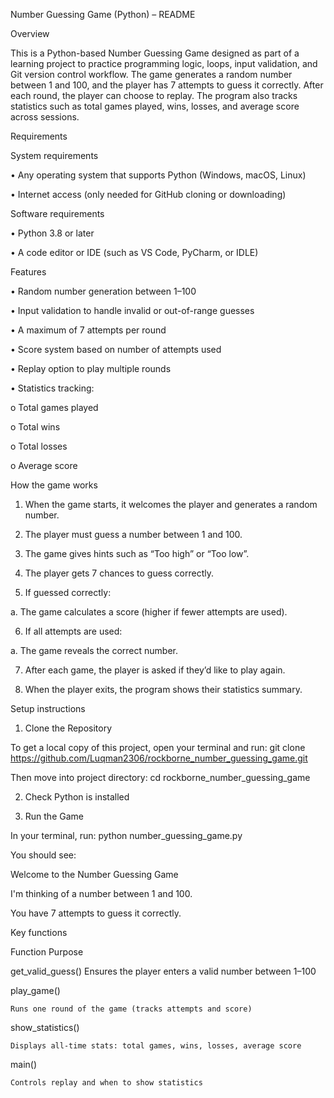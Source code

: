 Number Guessing Game (Python) – README



Overview


This is a Python-based Number Guessing Game designed as part of a learning project to practice programming logic, loops, input validation, and Git version control workflow.
The game generates a random number between 1 and 100, and the player has 7 attempts to guess it correctly. After each round, the player can choose to replay. The program also tracks statistics such as total games played, wins, losses, and average score across sessions.


Requirements


System requirements

•	Any operating system that supports Python (Windows, macOS, Linux)

•	Internet access (only needed for GitHub cloning or downloading)

Software requirements

•	Python 3.8 or later

•	A code editor or IDE (such as VS Code, PyCharm, or IDLE)


Features


•	Random number generation between 1–100 

•	Input validation to handle invalid or out-of-range guesses

•	A maximum of 7 attempts per round

•	Score system based on number of attempts used

•	Replay option to play multiple rounds

•	Statistics tracking:

  o	Total games played

  o	Total wins

  o	Total losses

  o	Average score


How the game works


1.	When the game starts, it welcomes the player and generates a random number.

2.	The player must guess a number between 1 and 100.

3.	The game gives hints such as “Too high” or “Too low”.

4.	The player gets 7 chances to guess correctly.

5.	If guessed correctly:

a.	The game calculates a score (higher if fewer attempts are used).

6.	If all attempts are used:

a.	The game reveals the correct number.

7.	After each game, the player is asked if they’d like to play again.

8.	When the player exits, the program shows their statistics summary.


Setup instructions


1.	Clone the Repository

To get a local copy of this project, open your terminal and run:
git clone https://github.com/Luqman2306/rockborne_number_guessing_game.git

Then move into project directory:
cd rockborne_number_guessing_game

2.	Check Python is installed


3.	Run the Game 

In your terminal, run:
python number_guessing_game.py

You should see:

Welcome to the Number Guessing Game

I'm thinking of a number between 1 and 100.

You have 7 attempts to guess it correctly.



Key functions

Function	Purpose

get_valid_guess()	Ensures the player enters a valid number between 1–100


play_game()

	Runs one round of the game (tracks attempts and score)


show_statistics()

	Displays all-time stats: total games, wins, losses, average score


main()

	Controls replay and when to show statistics

